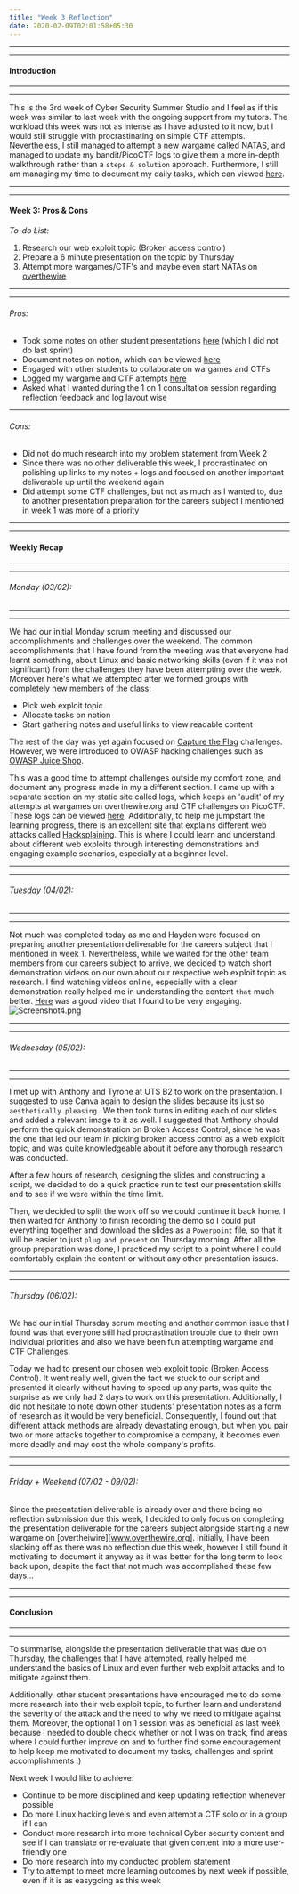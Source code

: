 ```yaml
---
title: "Week 3 Reflection"
date: 2020-02-09T02:01:58+05:30
---
```


***
***
#### Introduction
***
***
This is the 3rd week of Cyber Security Summer Studio and I feel as if this week was similar to last week with the ongoing support from my tutors. The workload this week was not as intense as I have adjusted to it now, but I would still struggle with procrastinating on simple CTF attempts. Nevertheless, I still managed to attempt a new wargame called NATAS, and managed to update my bandit/PicoCTF logs to give them a more in-depth walkthrough rather than a `steps & solution` approach. Furthermore, I still am managing my time to document my daily tasks, which can viewed [here](https://drive.google.com/open?id=1ArgGhNYr6NvSeAuEo6c_boSYJHig2hjp).

***
***

#### Week 3: Pros & Cons
*To-do List:*
1. Research our web exploit topic (Broken access control)
2. Prepare a 6 minute presentation on the topic by Thursday
3. Attempt more wargames/CTF's and maybe even start NATAs on [overthewire](www.overthewire.org)

***
***
###### Pros:
- Took some notes on other student presentations [here](https://drive.google.com/open?id=1QMo1Nv-S7wjH2V15-KWU6a805jUiGyFo) (which I did not do last sprint)
- Document notes on notion, which can be viewed [here](https://drive.google.com/open?id=1ArgGhNYr6NvSeAuEo6c_boSYJHig2hjp)
- Engaged with other students to collaborate on wargames and CTFs
- Logged my wargame and CTF attempts [here](https://teechan.me/logs/)
- Asked what I wanted during the 1 on 1 consultation session regarding reflection feedback and log layout wise

***
###### Cons:
- Did not do much research into my problem statement from Week 2
- Since there was no other deliverable this week, I procrastinated on polishing up links to my notes + logs and focused on another important deliverable up until the weekend again
- Did attempt some CTF challenges, but not as much as I wanted to, due to another presentation preparation for the careers subject I mentioned in week 1 was more of a priority

***
***
#### Weekly Recap
***
***

###### Monday (03/02):
***
***

We had our initial Monday scrum meeting and discussed our accomplishments and challenges over the weekend. The common accomplishments that I have found from the meeting was that everyone had learnt something, about Linux and basic networking skills (even if it was not significant) from the challenges they have been attempting over the week. Moreover here's what we attempted after we formed groups with completely new members of the class:
- Pick web exploit topic
- Allocate tasks on notion
- Start gathering notes and useful links to view readable content

The rest of the day was yet again focused on [Capture the Flag](https://2019game.picoctf.com/​) challenges. However, we were introduced to OWASP hacking challenges such as [OWASP Juice Shop](https://spacesnottabs.herokuapp.com/#/search).

This was a good time to attempt challenges outside my comfort zone, and document any progress made in my a different section. I came up with a separate section on my static site called logs, which keeps an 'audit' of my attempts at wargames on overthewire.org and CTF challenges on PicoCTF. These logs can be viewed [here](https://teechan.me/logs/). Additionally, to help me jumpstart the learning progress, there is an excellent site that explains different web attacks called [Hacksplaining](https://www.hacksplaining.com/). This is where I could learn and understand about different web exploits through interesting demonstrations and engaging example scenarios, especially at a beginner level.

***
***
###### Tuesday (04/02):
***
***
Not much was completed today as me and Hayden were focused on preparing another presentation deliverable for the careers subject that I mentioned in week 1. Nevertheless, while we waited for the other team members from our careers subject to arrive, we decided to watch short demonstration videos on our own about our respective web exploit topic as research. I find watching videos online, especially with a clear demonstration really helped me in understanding the content `that` much better. [Here](https://youtu.be/P38at6Tp8Ms) was a good video that I found to be very engaging.  
![Screenshot4.png](/images/BACyoutube.png)


***
***
###### Wednesday (05/02):
***
***
I met up with Anthony and Tyrone at UTS B2 to work on the presentation. I suggested to use Canva again to design the slides because its just so `aesthetically pleasing.` We then took turns in editing each of our slides and added a relevant image to it as well. I suggested that Anthony should perform the quick demonstration on Broken Access Control, since he was the one that led our team in picking broken access control as a web exploit topic, and was quite knowledgeable about it before any thorough research was conducted.

After a few hours of research, designing the slides and constructing a script, we decided to do a quick practice run to test our presentation skills and to see if we were within the time limit.

Then, we decided to split the work off so we could continue it back home. I then waited for Anthony to finish recording the demo so I could put everything together and download the slides as a `Powerpoint` file, so that it will be easier to just `plug and present` on Thursday morning. After all the group preparation was done, I practiced my script to a point where I could comfortably explain the content or without any other presentation issues.
***
***
###### Thursday (06/02):
We had our initial Thursday scrum meeting and another common issue that I found was that everyone still had procrastination trouble due to their own individual priorities and also we have been fun attempting wargame and CTF Challenges.

Today we had to present our chosen web exploit topic (Broken Access Control). It went really well, given the fact we stuck to our script and presented it clearly without having to speed up any parts, was quite the surprise as we only had 2 days to work on this presentation. Additionally, I did not hesitate to note down other students' presentation notes as a form of research as it would be very beneficial. Consequently, I found out that different attack methods are already devastating enough, but when you pair two or more attacks together to compromise a company, it becomes even more deadly and may cost the whole company's profits.
***
***
###### Friday + Weekend (07/02 - 09/02):
Since the presentation deliverable is already over and there being no reflection submission due this week, I decided to only focus on completing the presentation deliverable for the careers subject alongside starting a new wargame on [overtheiwire][www.overthewire.org]. Initially, I have been slacking off as there was no reflection due this week, however I still found it motivating to document it anyway as it was better for the long term to look back upon, despite the fact that not much was accomplished these few days...

***
***
#### Conclusion
***
***
To summarise, alongside the presentation deliverable that was due on Thursday, the challenges that I have attempted, really helped me understand the basics of Linux and even further web exploit attacks and to mitigate against them.

Additionally, other student presentations have encouraged me to do some more research into their web exploit topic, to further learn and understand the severity of the attack and the need to why we need to mitigate against them. Moreover, the optional 1 on 1 session was as beneficial as last week because I needed to double check whether or not I was on track, find areas where I could further improve on and to further find some encouragement to help keep me motivated to document my tasks, challenges and sprint accomplishments :)

Next week I would like to achieve:
- Continue to be more disciplined and keep updating reflection whenever possible
- Do more Linux hacking levels and even attempt a CTF solo or in a group if I can
- Conduct more research into more technical Cyber security content and see if I can translate or re-evaluate that given content into a more user-friendly one
- Do more research into my conducted problem statement
- Try to attempt to meet more learning outcomes by next week if possible, even if it is as easygoing as this week
